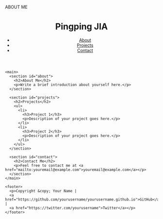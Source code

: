 ABOUT ME
<!DOCTYPE html>
<html>
  <head>
    <meta charset="UTF-8">
    <title>Pingping JIA - Personal Website</title>
  </head>
  
  <body>
    <header>
      <h1>Pingping JIA</h1>
      <nav>
        <ul>
          <li><a href="#about">About</a></li>
          <li><a href="#projects">Projects</a></li>
          <li><a href="#contact">Contact</a></li>
        </ul>
      </nav>
    </header>
    
    <main>
      <section id="about">
        <h2>About Me</h2>
        <p>Write a brief introduction about yourself here.</p>
      </section>
      
      <section id="projects">
        <h2>Projects</h2>
        <ul>
          <li>
            <h3>Project 1</h3>
            <p>Description of your project goes here.</p>
          </li>
          <li>
            <h3>Project 2</h3>
            <p>Description of your project goes here.</p>
          </li>
        </ul>
      </section>
      
      <section id="contact">
        <h2>Contact Me</h2>
        <p>Feel free to contact me at <a href="mailto:youremail@example.com">youremail@example.com</a></p>
      </section>
    </main>
    
    <footer>
      <p>Copyright &copy; Your Name | 
      <a href="https://github.com/yourusername/yourusername.github.io">GitHub</a> | 
      <a href="https://twitter.com/yourusername">Twitter</a></p>
    </footer>
  </body>
</html>
